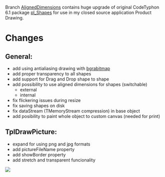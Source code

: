 Branch [AlignedDimensions](https://github.com/zbyna/pl_Shapes/tree/AlignedDimensions) contains huge upgrade of original CodeTyphon 6.1 package [pl_Shapes]( http://www.pilotlogic.com/sitejoom/index.php/wiki?id=294) for use in my closed source application Product Drawing.

# Changes
## General:
- add using antialiasing drawing with [bgrabitmap]( https://github.com/bgrabitmap)
- add proper transparency to all shapes
- add support for Drag and Drop shape to shape
- add possibility to use aligned dimensions for shapes (switchable)
  - external
  - internal
- fix flickering issues during resize
- fix saving shapes on disk
- fix dataStream (TMemoryStream compression) in base object
- add posibility to paint whole object to custom canvas (needed for print)
## TplDrawPicture:
- expand  for using png and jpg formats
- add pictureFileName property 
- add showBorder property 
- add stretch and transparent funcionality

![](https://i.imgur.com/m8hpI7W.png)
